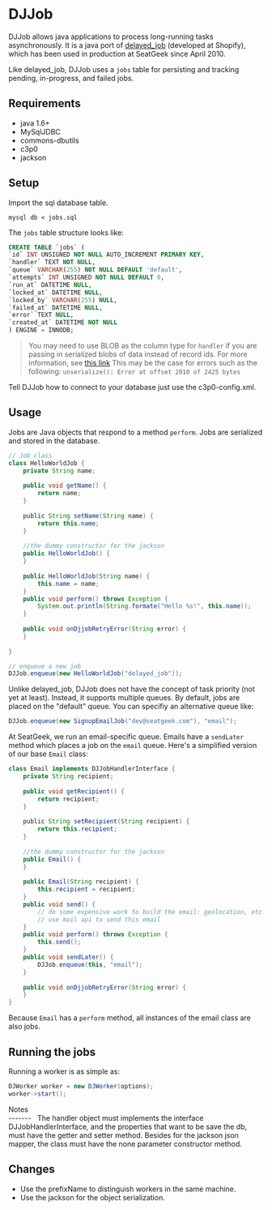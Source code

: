 DJJob
=====

DJJob allows java applications to process long-running tasks asynchronously. It is a java port of [delayed_job](http://github.com/tobi/delayed_job) (developed at Shopify), which has been used in production at SeatGeek since April 2010.

Like delayed_job, DJJob uses a `jobs` table for persisting and tracking pending, in-progress, and failed jobs.

Requirements
------------

- java 1.6+
- MySqlJDBC
- commons-dbutils
- c3p0  
- jackson  

Setup
-----

Import the sql database table.

```
mysql db < jobs.sql
```

The `jobs` table structure looks like:

```sql
CREATE TABLE `jobs` (
`id` INT UNSIGNED NOT NULL AUTO_INCREMENT PRIMARY KEY,
`handler` TEXT NOT NULL,
`queue` VARCHAR(255) NOT NULL DEFAULT 'default',
`attempts` INT UNSIGNED NOT NULL DEFAULT 0,
`run_at` DATETIME NULL,
`locked_at` DATETIME NULL,
`locked_by` VARCHAR(255) NULL,
`failed_at` DATETIME NULL,
`error` TEXT NULL,
`created_at` DATETIME NOT NULL
) ENGINE = INNODB;
```

> You may need to use BLOB as the column type for `handler` if you are passing in serialized blobs of data instead of record ids. For more information, see [this link](https://php.net/manual/en/function.serialize.php#refsect1-function.serialize-returnvalues) This may be the case for errors such as the following: `unserialize(): Error at offset 2010 of 2425 bytes`

Tell DJJob how to connect to your database just use the c3p0-config.xml.


Usage
-----

Jobs are Java objects that respond to a method `perform`. Jobs are serialized and stored in the database.

```java
// Job class
class HelloWorldJob {
    private String name;
    
    public void getName() {
        return name;
    }
    
    public String setName(String name) {
        return this.name;
    }
    
    //the dummy constructor for the jackson
    public HelloWorldJob() {
    }
   
    public HelloWorldJob(String name) {
        this.name = name;
    }
    public void perform() throws Exception {
        System.out.println(String.formate("Hello %s!", this.name));
    }
    
    public void onDjjobRetryError(String error) {
    }
    
}

// enqueue a new job
DJJob.enqueue(new HelloWorldJob("delayed_job"));
```

Unlike delayed_job, DJJob does not have the concept of task priority (not yet at least). Instead, it supports multiple queues. By default, jobs are placed on the "default" queue. You can specifiy an alternative queue like:

```java
DJJob.enqueue(new SignupEmailJob("dev@seatgeek.com"), "email");
```

At SeatGeek, we run an email-specific queue. Emails have a `sendLater` method which places a job on the `email` queue. Here's a simplified version of our base `Email` class:

```java
class Email implements DJJobHandlerInterface {
    private String recipient;
    
    public void getRecipient() {
        return recipient;
    }
    
    public String setRecipient(String recipient) {
        return this.recipient;
    }
    
    //the dummy constructor for the jackson
    public Email() {
    }
    
    public Email(String recipient) {
        this.recipient = recipient;
    }
    public void send() {
        // do some expensive work to build the email: geolocation, etc..
        // use mail api to send this email
    }
    public void perform() throws Exception {
        this.send();
    }
    public void sendLater() {
        DJJob.enqueue(this, "email");
    }
    
    public void onDjjobRetryError(String error) {
    }
}
```

Because `Email` has a `perform` method, all instances of the email class are also jobs.

Running the jobs
----------------

Running a worker is as simple as:

```java
DJWorker worker = new DJWorker(options);
worker->start();
```

Notes  
-------  
The handler object must implements the interface DJJobHandlerInterface, and the properties that want to be save the db, must have the getter and setter method. Besides for the jackson json mapper, the class must have the none parameter constructor method.

Changes
-------

- Use the prefixName to distinguish workers in the same machine.
- Use the jackson for the object serialization.
